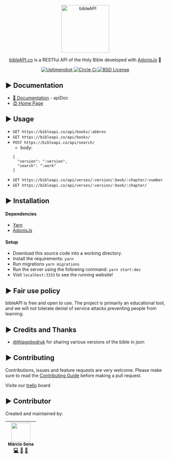 <p align="center">
  <img src="https://bibleapi.co/theme/images/brand.png" alt="bibleAPI" width="150">
</p>
<p align="center">
  <a href="https://bibleapi.co">bibleAPI.co</a> is a RESTful API of the Holy Bible  developed with <a href="https://adonisjs.com/">AdonisJs</a> 🚀
</p>

<p align="center">
  <a href="https://stats.uptimerobot.com/5PXmCNLM" title="Uptimerobot">
    <img src="https://img.shields.io/uptimerobot/ratio/m778918918-3e92c097147760ee39d02d36.svg" alt="Uptimerobot">
  </a>
  <a href="https://stats.uptimerobot.com/5PXmCNLM" title="Circle CI">
    <img src="https://circleci.com/gh/marciovsena/bibleapi.svg?style=shield&circle-token=d5991d37b216f8da35b279de6789085300b5c75e" alt="Circle Ci"/>
  </a>
  <a href="https://github.com/marciosena/bibleapi/master/LICENSE.rst" title="license">
    <img src="https://badgen.net/badge/license/BSD/blue" alt="BSD License">
  </a>
</p>

## ► Documentation

- [📘 Documentation](https://doc.bibleapi.co) - apiDoc
- [😍 Home Page](https://bibleapi.co)

## ► Usage

- `GET https://bibleapi.co/api/books/:abbrev`
- `GET https://bibleapi.co/api/books/`
- `POST https://bibleapi.co/api/search/`
  - body:
  ```
  {
    "version": ":version",
    "search": ":work"
  }
  ```
- `GET https://bibleapi.co/api/verses/:version/:book/:chapter/:number`
- `GET https://bibleapi.co/api/verses/:version/:book/:chapter/`

## ► Installation

#### Dependencies

- [Yarn](https://adonisjs.com/)
- [AdonisJs](https://adonisjs.com/)

#### Setup

- Download this source code into a working directory.
- Install the requirements: `yarn`
- Run migrations `yarn migrations`
- Run the server using the following command: `yarn start:dev`
- Visit `localhost:3333` to see the running website!

## ► Fair use policy

bibleAPI is free and open to use. The project is primarily an educational tool, and we will not tolerate denial of service attacks preventing people from learning.

## ► Credits and Thanks

- [@thiagobodruk](https://github.com/thiagobodruk/) for sharing various versions of the bible in json

## ► Contributing

Contributions, issues and feature requests are very welcome.
Please make sure to read the [Contributing Guide](/CONTRIBUTING.md) before making a pull request.

Visite our [trello](https://trello.com/b/VPGRzM36/biblieapi) board

## ► Contributor

Created and maintained by:

<!-- prettier-ignore -->
| [<img src="https://avatars0.githubusercontent.com/u/3450717?s=460&v=4" width="60px;"/><br /><sub><b>Márcio Sena</b></sub>](https://github.com/marciovsena)<br />[💻](https://github.com/marciovsena/bibleapi/commits?author=marciovsena "Code") [📖](https://github.com/marciovsena/bibleapi/commits?author=marciovsena "Documentation") [🐛](https://github.com/marciovsena/bibleapi/issues?q=author%marciovsena "Bug reports")
| :---: |

